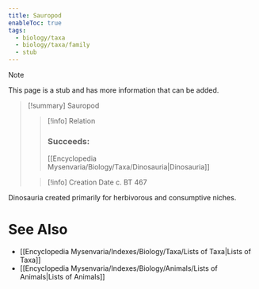 ```yaml
---
title: Sauropod
enableToc: true
tags:
  - biology/taxa
  - biology/taxa/family
  - stub
---
```


> [!note]
> This page is a stub and has more information that can be added.

> [!summary] Sauropod
> > [!info] Relation
> > ### Succeeds:
> > [[Encyclopedia Mysenvaria/Biology/Taxa/Dinosauria|Dinosauria]]
>
> > [!info] Creation Date
> > c. BT 467

Dinosauria created primarily for herbivorous and consumptive niches.

# See Also
- [[Encyclopedia Mysenvaria/Indexes/Biology/Taxa/Lists of Taxa|Lists of Taxa]]
- [[Encyclopedia Mysenvaria/Indexes/Biology/Animals/Lists of Animals|Lists of Animals]]
